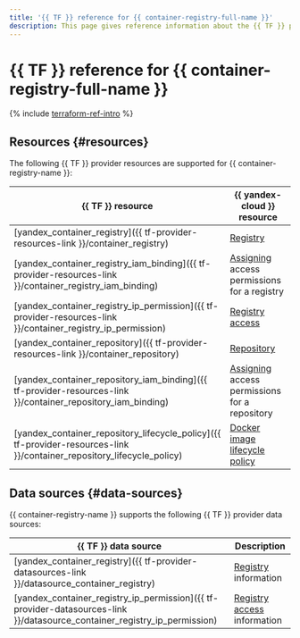 ```yaml
---
title: '{{ TF }} reference for {{ container-registry-full-name }}'
description: This page gives reference information about the {{ TF }} provider resources and data sources supported for {{ container-registry-name }}.
---
```


# {{ TF }} reference for {{ container-registry-full-name }}

{% include [terraform-ref-intro](../_includes/terraform-ref-intro.md) %}

## Resources {#resources}

The following {{ TF }} provider resources are supported for {{ container-registry-name }}:

| **{{ TF }} resource** | **{{ yandex-cloud }} resource** |
| --- | --- |
| [yandex_container_registry]({{ tf-provider-resources-link }}/container_registry) | [Registry](./concepts/registry.md) |
| [yandex_container_registry_iam_binding]({{ tf-provider-resources-link }}/container_registry_iam_binding) | [Assigning](../iam/concepts/access-control/index.md#access-bindings) access permissions for a registry |
| [yandex_container_registry_ip_permission]({{ tf-provider-resources-link }}/container_registry_ip_permission) | [Registry access](./operations/registry/registry-access.md) |
| [yandex_container_repository]({{ tf-provider-resources-link }}/container_repository) | [Repository](./concepts/repository.md) |
| [yandex_container_repository_iam_binding]({{ tf-provider-resources-link }}/container_repository_iam_binding) | [Assigning](../iam/concepts/access-control/index.md#access-bindings) access permissions for a repository |
| [yandex_container_repository_lifecycle_policy]({{ tf-provider-resources-link }}/container_repository_lifecycle_policy) | [Docker image lifecycle policy](./concepts/lifecycle-policy.md) |

## Data sources {#data-sources}

{{ container-registry-name }} supports the following {{ TF }} provider data sources:

| **{{ TF }} data source** | **Description** |
| --- | --- |
| [yandex_container_registry]({{ tf-provider-datasources-link }}/datasource_container_registry) | [Registry](./concepts/registry.md) information |
| [yandex_container_registry_ip_permission]({{ tf-provider-datasources-link }}/datasource_container_registry_ip_permission) | [Registry access](./operations/registry/registry-access.md) information |
